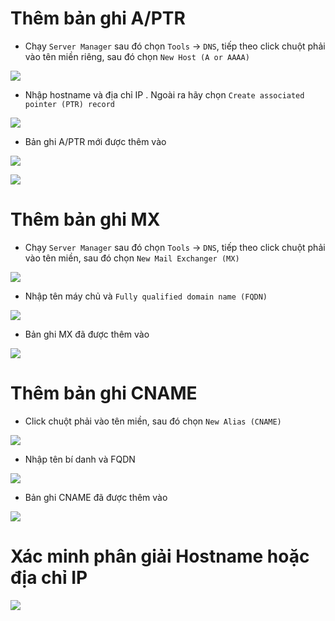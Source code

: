 # Thêm bản ghi A/PTR
- Chạy `Server Manager` sau đó chọn `Tools` -> `DNS`, tiếp theo click chuột phải vào tên miền riêng, sau đó chọn `New Host (A or AAAA)`

![](./images/addrca.png)

- Nhập hostname và địa chỉ IP . Ngoài ra hãy chọn `Create associated pointer (PTR) record`

![](./images/addrca1.png)

- Bản ghi A/PTR mới được thêm vào

![](./images/addrca2.png)

![](./images/addrca3.png)

# Thêm bản ghi MX
- Chạy `Server Manager` sau đó chọn `Tools` -> `DNS`, tiếp theo click chuột phải vào tên miền, sau đó chọn `New Mail Exchanger (MX)`

![](./images/mx.png)

- Nhập tên máy chủ và `Fully qualified domain name (FQDN)`

![](./images/mxrecord.png)

- Bản ghi MX đã được thêm vào

![](./images/mxrecord1.png)

# Thêm bản ghi CNAME
- Click chuột phải vào tên miền, sau đó chọn `New Alias (CNAME)`

![](./images/cname.png)

- Nhập tên bí danh và FQDN

![](./images/cname1.png)

- Bản ghi CNAME đã được thêm vào

![](./images/cname2.png)

# Xác minh phân giải Hostname hoặc địa chỉ IP

![](./images/ktra.png)
